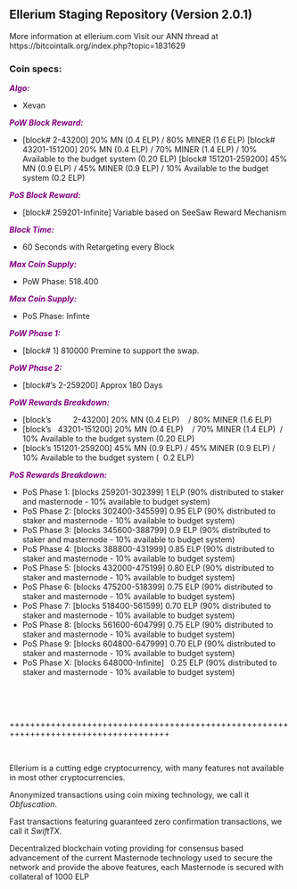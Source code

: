 <h2><strong>Ellerium Staging Repository (Version 2.0.1)</strong></h2>
<p>More information at ellerium.com Visit our ANN thread at https://bitcointalk.org/index.php?topic=1831629</p>
<h3><strong>Coin specs:</strong></h3>
<p><strong><span style="color: #800080;"><em>Algo:</em></span></strong></p>
<ul>
<li>Xevan</li>
</ul>
<p><strong><span style="color: #800080;"><em>PoW Block Reward:</em></span></strong></p>
<ul>
<li>[block# 2-43200] 20% MN (0.4 ELP) / 80% MINER (1.6 ELP) [block# 43201-151200] 20% MN (0.4 ELP) / 70% MINER (1.4 ELP) / 10% Available to the budget system (0.20 ELP) [block# 151201-259200] 45% MN (0.9 ELP) / 45% MINER (0.9 ELP) / 10% Available to the budget system (0.2 ELP)</li>
</ul>
<p><strong><span style="color: #800080;"><em>PoS Block Reward:</em></span></strong></p>
<ul>
<li>[block# 259201-Infinite] Variable based on SeeSaw Reward Mechanism</li>
</ul>
<p><strong><span style="color: #800080;"><em>Block Time:</em></span></strong></p>
<ul>
<li>60 Seconds with Retargeting every Block</li>
</ul>
<p><strong><span style="color: #800080;"><em>Max Coin Supply:</em></span></strong></p>
<ul>
<li>PoW Phase: 518.400</li>
</ul>
<p><strong><span style="color: #800080;"><em>Max Coin Supply:</em></span></strong></p>
<ul>
<li>PoS Phase: Infinte</li>
</ul>
<p><strong><span style="color: #800080;"><em>PoW Phase 1:</em></span></strong></p>
<ul>
<li>[block# 1] 810000 Premine to support the swap.</li>
</ul>
<p><strong><span style="color: #800080;"><em>PoW Phase 2:</em></span></strong></p>
<ul>
<li>[block#&rsquo;s 2-259200] Approx 180 Days</li>
</ul>
<p><strong><span style="color: #800080;"><em>PoW Rewards Breakdown:</em></span></strong></p>
<ul>
<li>[block&rsquo;s &nbsp; &nbsp; &nbsp; &nbsp; &nbsp;2-43200] 20% MN (0.4 ELP) &nbsp; &nbsp;/ 80% MINER (1.6 ELP)</li>
<li>[block&rsquo;s &nbsp; 43201-151200] 20% MN (0.4 ELP) &nbsp; &nbsp;/ 70% MINER (1.4 ELP) &nbsp;/ 10% Available to the budget system (0.20 ELP)</li>
<li>[block&rsquo;s 151201-259200] 45% MN (0.9 ELP) / 45% MINER (0.9 ELP) / 10% Available to the budget system ( &nbsp;0.2 ELP)</li>
</ul>
<p><strong><span style="color: #800080;"><em>PoS Rewards Breakdown:</em></span></strong></p>
<ul>
<li>PoS Phase 1: [blocks 259201-302399] 1 ELP (90% distributed to staker and masternode - 10% available to budget system)</li>
<li>PoS Phase 2: [blocks 302400-345599] 0.95 ELP (90% distributed to staker and masternode - 10% available to budget system)</li>
<li>PoS Phase 3: [blocks 345600-388799] 0.9 ELP (90% distributed to staker and masternode - 10% available to budget system)</li>
<li>PoS Phase 4: [blocks 388800-431999] 0.85 ELP (90% distributed to staker and masternode - 10% available to budget system)</li>
<li>PoS Phase 5: [blocks 432000-475199] 0.80 ELP (90% distributed to staker and masternode - 10% available to budget system)</li>
<li>PoS Phase 6: [blocks 475200-518399] 0.75 ELP (90% distributed to staker and masternode - 10% available to budget system)</li>
<li>PoS Phase 7: [blocks 518400-561599] 0.70 ELP (90% distributed to staker and masternode - 10% available to budget system)</li>
<li>PoS Phase 8: [blocks 561600-604799] 0.75 ELP (90% distributed to staker and masternode - 10% available to budget system)</li>
<li>PoS Phase 9: [blocks 604800-647999] 0.70 ELP (90% distributed to staker and masternode - 10% available to budget system)</li>
<li>PoS Phase X: [blocks 648000-Infinite] &nbsp; 0.25 ELP (90% distributed to staker and masternode - 10% available to budget system)</li>
</ul>
<br/>
<p>&nbsp;</p>
<p>+++++++++++++++++++++++++++++++++++++++++++++++++++++++++++++++++++++++++++++++++++++</p>
<p>&nbsp;</p>
<p>Ellerium is a cutting edge cryptocurrency, with many features not available in most other cryptocurrencies.</p>
<p>Anonymized transactions using coin mixing technology, we call it <em>Obfuscation</em>.</p>
<p>Fast transactions featuring guaranteed zero confirmation transactions, we call it <em>SwiftTX</em>.</p>
<p>Decentralized blockchain voting providing for consensus based advancement of the current Masternode technology used to secure the network and provide the above features, each Masternode is secured with collateral of 1000 ELP</p>